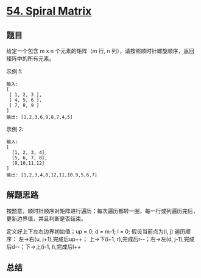 # [54. Spiral Matrix](https://leetcode-cn.com/problems/spiral-matrix/)

## 题目


给定一个包含 m x n 个元素的矩阵（m 行, n 列），请按照顺时针螺旋顺序，返回矩阵中的所有元素。

示例 1:

```
输入:
[
 [ 1, 2, 3 ],
 [ 4, 5, 6 ],
 [ 7, 8, 9 ]
]
输出: [1,2,3,6,9,8,7,4,5]
```

示例 2:

```
输入:
[
  [1, 2, 3, 4],
  [5, 6, 7, 8],
  [9,10,11,12]
]
输出: [1,2,3,4,8,12,11,10,9,5,6,7]
```

## 解题思路


按题意，顺时针顺序对矩阵进行遍历；每次遍历都转一圈，每一行或列遍历完后，更新边界值，并且判断是否结束。

定义好上下左右边界初始值；up = 0; d = m-1; l = 0;
假设当前点为(i, j)
遍历顺序： 左->右(u, j+1),完成后up++； 上->下(i+1, r),完成后r--；右->左(d, j-1),完成后d--；下->上(i-1, l),完成后l++



## 总结


